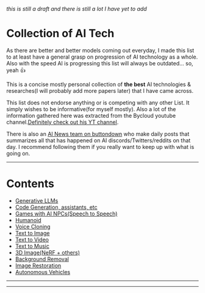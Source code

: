 _this is still a draft and there is still a lot I have yet to add_

# Collection of AI Tech

As there are better and better models coming out everyday, I made this list to at least have a general grasp on progression of AI technology as a whole. Also with the speed AI is progressing this list will always be outdated... so, yeah :thumbsup:

This is a concise mostly personal collection of **the best** AI technologies & researches(I will probably add more papers later) that I have came across.

This list does not endorse anything or is competing with any other List. It simply wishes to be informative(for myself mostly). Also a lot of the information gathered here was extracted from the Bycloud youtube channel.[Definitely check out his YT channel](https://www.youtube.com/@bycloudAI). 

There is also an [AI News team on buttondown](https://buttondown.email/ainews) who make daily posts that summarizes all that has happened on AI discords/Twitters/reddits on that day. I recommend following them if you really want to keep up with what is going on. 


---

# Contents

- [Generative LLMs](/Directories/Generative-LLMs/README.md)
- [Code Generation, assistants, etc](/Directories/Code-Generation/README.md)
- [Games with AI NPCs(Speech to Speech)](/Directories/Game-AI-NPCs/README.md)
- [Humanoid](/Directories/Humanoid/README.md)
- [Voice Cloning](/Directories/Voice-Cloning/README.md)
- [Text to Image](/Directories/Text-to-Image/README.md)
- [Text to Video](/Directories/Text-to-Video/README.md)
- [Text to Music](/Directories/Text-to-Music/README.md)
- [3D Image(NeRF + others)](/Directories/Text-to-Video/README.md)
- [Background Removal](/Directories/Background-removal/README.md)
- [Image Restoration](/Directories/Image-Restoration/README.md)
- [Autonomous Vehicles](/Directories/Autonomous-Vehicles/README.md)

---

---
